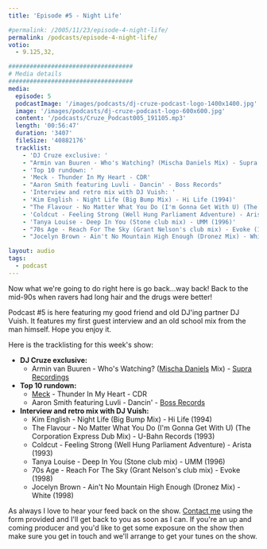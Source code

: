 ```yaml
---
title: 'Episode #5 - Night Life'

#permalink: /2005/11/23/episode-4-night-life/
permalink: /podcasts/episode-4-night-life/
votio:
  - 9.125,32,

###################################
# Media details
###################################
media:
  episode: 5
  podcastImage: '/images/podcasts/dj-cruze-podcast-logo-1400x1400.jpg'
  image: '/images/podcasts/dj-cruze-podcast-logo-600x600.jpg'
  content: '/podcasts/Cruze_Podcast005_191105.mp3'
  length: '00:56:47'
  duration: '3407'
  fileSize: '40882176'
  tracklist:
    - 'DJ Cruze exclusive: '
    - "Armin van Buuren - Who's Watching? (Mischa Daniels Mix) - Supra Recordings"
    - 'Top 10 rundown: '
    - 'Meck - Thunder In My Heart - CDR'
    - "Aaron Smith featuring Luvli - Dancin' - Boss Records"
    - 'Interview and retro mix with DJ Vuish: '
    - 'Kim English - Night Life (Big Bump Mix) - Hi Life (1994)'
    - "The Flavour - No Matter What You Do (I'm Gonna Get With U) (The Corporation Express Dub Mix) - U-Bahn Records (1993)"
    - 'Coldcut - Feeling Strong (Well Hung Parliament Adventure) - Arista (1993)'
    - 'Tanya Louise - Deep In You (Stone club mix) - UMM (1996)'
    - "70s Age - Reach For The Sky (Grant Nelson's club mix) - Evoke (1998)"
    - "Jocelyn Brown - Ain't No Mountain High Enough (Dronez Mix) - White (1998)"

layout: audio
tags:
  - podcast
---
```


Now what we're going to do right here is go back...way back! Back to the mid-90s when ravers had long hair and the drugs were better!

Podcast #5 is here featuring my good friend and old DJ'ing partner DJ Vuish. It features my first guest interview and an old school mix from the man himself. Hope you enjoy it.

Here is the tracklisting for this week's show:

- **DJ Cruze exclusive:**
  - Armin van Buuren - Who's Watching? ([Mischa Daniels][3] Mix) - [Supra Recordings][4]
- **Top 10 rundown:**
  - [Meck][5] - Thunder In My Heart - CDR
  - Aaron Smith featuring Luvli - Dancin' - [Boss Records][6]
- **Interview and retro mix with DJ Vuish:**
  - Kim English - Night Life (Big Bump Mix) - Hi Life (1994)
  - The Flavour - No Matter What You Do (I'm Gonna Get With U) (The Corporation Express Dub Mix) - U-Bahn Records (1993)
  - Coldcut - Feeling Strong (Well Hung Parliament Adventure) - Arista (1993)
  - Tanya Louise - Deep In You (Stone club mix) - UMM (1996)
  - 70s Age - Reach For The Sky (Grant Nelson's club mix) - Evoke (1998)
  - Jocelyn Brown - Ain't No Mountain High Enough (Dronez Mix) - White (1998)

As always I love to hear your feed back on the show. [Contact me][7] using the form provided and I'll get back to you as soon as I can. If you're an up and coming producer and you'd like to get some exposure on the show then make sure you get in touch and we'll arrange to get your tunes on the show.

[1]: http://www.djcruzeaudio.co.uk/podcasts/Cruze_Podcast005_191105.mp3
[2]: http://www.djcruze.co.uk/cms/podcasts/feed/rss2
[3]: http://www.mischadaniels.com/
[4]: http://www.sillyspider.com/
[5]: http://www.djleedagger.co.uk/
[6]: http://www.bossrecords.co.uk/
[7]: /contact
